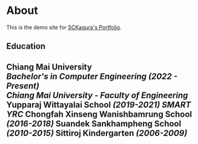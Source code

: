 # About
This is the demo site for [SCKagura's Portfolio](https://github.com/SCKagura/SCK-PortFolio.git).




## Education  
**Chiang Mai University**  
*Bachelor's in Computer Engineering (2022 - Present)*  
*Chiang Mai University - Faculty of Engineering*
**Yupparaj Wittayalai School**
*(2019-2021) SMART YRC*
**Chongfah Xinseng Wanishbamrung School**
*(2016-2018)*
**Suandek Sankhampheng School**
*(2010-2015)*
**Sittiroj Kindergarten**
*(2006-2009)*
---